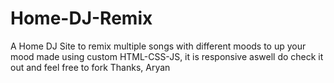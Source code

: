 # Home-DJ-Remix
A Home DJ Site to remix multiple songs with different moods to up your mood made using custom HTML-CSS-JS, it is responsive aswell
do check it out and feel free to fork
Thanks,
Aryan
